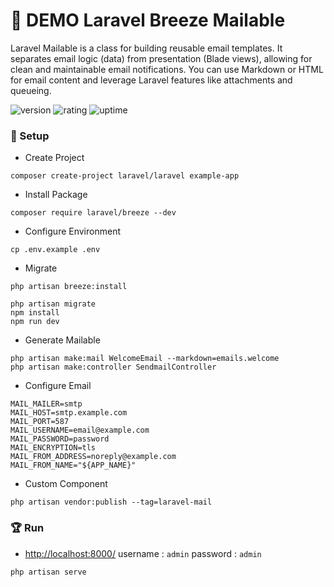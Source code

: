 # 🎉 DEMO Laravel Breeze Mailable

Laravel Mailable is a class for building reusable email templates. It separates email logic (data) from presentation (Blade views), allowing for clean and maintainable email notifications. You can use Markdown or HTML for email content and leverage Laravel features like attachments and queueing.

![version](https://img.shields.io/badge/version-1.0-blue)
![rating](https://img.shields.io/badge/rating-★★★★★-yellow)
![uptime](https://img.shields.io/badge/uptime-100%25-brightgreen)

### 🚀 Setup

- Create Project

```shell
composer create-project laravel/laravel example-app
```

- Install Package

```shell
composer require laravel/breeze --dev
```

- Configure Environment

```shell
cp .env.example .env
```

- Migrate

```
php artisan breeze:install
 
php artisan migrate
npm install
npm run dev
```

- Generate Mailable

```
php artisan make:mail WelcomeEmail --markdown=emails.welcome
php artisan make:controller SendmailController
```

- Configure Email

```
MAIL_MAILER=smtp
MAIL_HOST=smtp.example.com
MAIL_PORT=587
MAIL_USERNAME=email@example.com
MAIL_PASSWORD=password
MAIL_ENCRYPTION=tls
MAIL_FROM_ADDRESS=noreply@example.com
MAIL_FROM_NAME="${APP_NAME}"
```

- Custom Component

```
php artisan vendor:publish --tag=laravel-mail
```

### 🏆 Run

- [http://localhost:8000/](http://localhost:8000/) username : `admin` password : `admin`

```shell
php artisan serve
```
